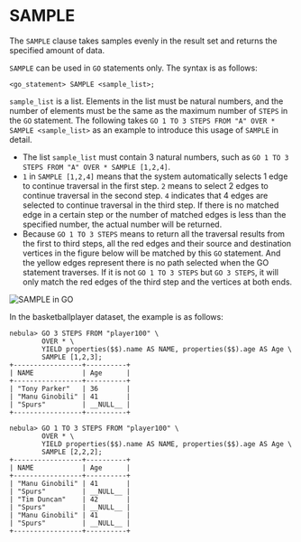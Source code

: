 # SAMPLE

The `SAMPLE` clause takes samples evenly in the result set and returns the specified amount of data.

`SAMPLE` can be used in `GO` statements only. The syntax is as follows:

```ngql
<go_statement> SAMPLE <sample_list>;
```

`sample_list` is a list. Elements in the list must be natural numbers, and the number of elements must be the same as the maximum number of `STEPS` in the `GO` statement. The following takes `GO 1 TO 3 STEPS FROM "A" OVER * SAMPLE <sample_list>` as an example to introduce this usage of `SAMPLE` in detail.

* The list `sample_list` must contain 3 natural numbers, such as `GO 1 TO 3 STEPS FROM "A" OVER * SAMPLE [1,2,4]`.
* `1` in `SAMPLE [1,2,4]` means that the system automatically selects 1 edge to continue traversal in the first step. `2` means to select 2 edges to continue traversal in the second step. `4` indicates that 4 edges are selected to continue traversal in the third step. If there is no matched edge in a certain step or the number of matched edges is less than the specified number, the actual number will be returned.
* Because `GO 1 TO 3 STEPS` means to return all the traversal results from the first to third steps, all the red edges and their source and destination vertices in the figure below will be matched by this `GO` statement. And the yellow edges represent there is no path selected when the GO statement traverses. If it is not `GO 1 TO 3 STEPS` but `GO 3 STEPS`, it will only match the red edges of the third step and the vertices at both ends.

![SAMPLE in GO](https://docs-cdn.nebula-graph.com.cn/figures/sample_in_go.png)

In the basketballplayer dataset, the example is as follows:

```ngql
nebula> GO 3 STEPS FROM "player100" \
        OVER * \
        YIELD properties($$).name AS NAME, properties($$).age AS Age \
        SAMPLE [1,2,3];
+-----------------+----------+
| NAME            | Age      |
+-----------------+----------+
| "Tony Parker"   | 36       |
| "Manu Ginobili" | 41       |
| "Spurs"         | __NULL__ |
+-----------------+----------+

nebula> GO 1 TO 3 STEPS FROM "player100" \
        OVER * \
        YIELD properties($$).name AS NAME, properties($$).age AS Age \
        SAMPLE [2,2,2];
+-----------------+----------+
| NAME            | Age      |
+-----------------+----------+
| "Manu Ginobili" | 41       |
| "Spurs"         | __NULL__ |
| "Tim Duncan"    | 42       |
| "Spurs"         | __NULL__ |
| "Manu Ginobili" | 41       |
| "Spurs"         | __NULL__ |
+-----------------+----------+
```
